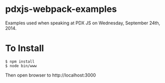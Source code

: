 pdxjs-webpack-examples
======================

Examples used when speaking at PDX JS on Wednesday, September 24th, 2014.

To Install
======================
```
$ npm install
$ node bin/www
```

Then open browser to http://localhost:3000

